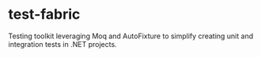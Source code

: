 # test-fabric
Testing toolkit leveraging Moq and AutoFixture to simplify creating unit and integration tests in .NET projects.
